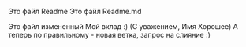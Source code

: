 Это файл Readme
Это файл Readme.md

Это файл измененный
Мой вклад :) (С уважением, Имя Хорошее)
А теперь по правильному - новая ветка, запрос на слияние :)
